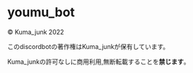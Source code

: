 # youmu_bot
© Kuma_junk 2022 

このdiscordbotの著作権はKuma_junkが保有しています。

Kuma_junkの許可なしに商用利用,無断転載することを**禁じます**。
